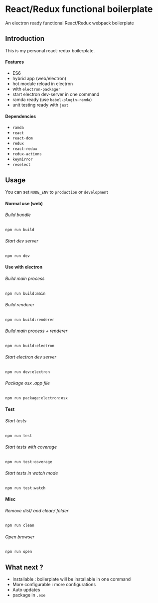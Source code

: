 # React/Redux functional boilerplate

An electron ready functional React/Redux webpack boilerplate

## Introduction
This is my personal react-redux boilerplate.

#### Features
- ES6
- hybrid app (web/electron)
- hot module reload in electron
- with `electron-packager`
- start electron dev-server in one command
- ramda ready (use `babel-plugin-ramda`)
- unit testing ready with `jest`


#### Dependencies
- `ramda`
- `react`
- `react-dom`
- `redux`
- `react-redux`
- `redux-actions`
- `keymirror`
- `reselect`

## Usage

You can set `NODE_ENV` to `production` or `development`

#### Normal use (web)
###### Build bundle
```bash
npm run build
```
###### Start dev server
```bash
npm run dev
```
#### Use with electron
###### Build main process
```bash
npm run build:main
```
###### Build renderer
```bash
npm run build:renderer
```
###### Build main process + renderer
```bash
npm run build:electron
```
###### Start electron dev server
```bash
npm run dev:electron
```
###### Package osx .app file
```bash
npm run package:electron:osx
```

#### Test
###### Start tests
```bash
npm run test
```
###### Start tests with coverage
```bash
npm run test:coverage
```
###### Start tests in watch mode
```bash
npm run test:watch
```

#### Misc
###### Remove dist/ and clean/ folder
```bash
npm run clean
```
###### Open browser
```bash
npm run open
```

## What next ?
- Installable : boilerplate will be installable in one command
- More configurable : more configurations
- Auto updates
- package in `.exe`
